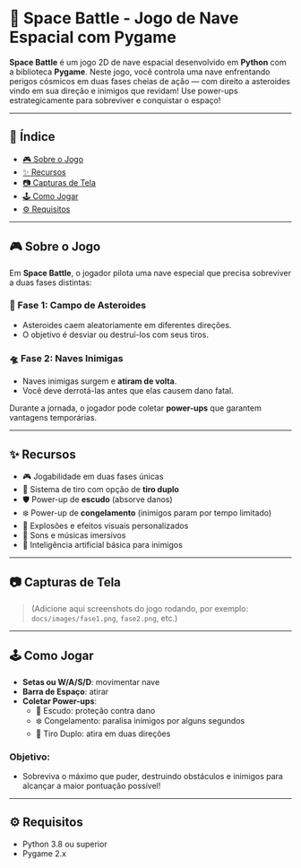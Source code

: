# 🚀 Space Battle - Jogo de Nave Espacial com Pygame

**Space Battle** é um jogo 2D de nave espacial desenvolvido em **Python** com a biblioteca **Pygame**. Neste jogo, você controla uma nave enfrentando perigos cósmicos em duas fases cheias de ação — com direito a asteroides vindo em sua direção e inimigos que revidam! Use power-ups estrategicamente para sobreviver e conquistar o espaço!

---

## 📌 Índice

- [🎮 Sobre o Jogo](#-sobre-o-jogo)
- [✨ Recursos](#-recursos)
- [📷 Capturas de Tela](#-capturas-de-tela)
- [🕹️ Como Jogar](#️-como-jogar)
- [⚙️ Requisitos](#️-requisitos)

---

## 🎮 Sobre o Jogo

Em **Space Battle**, o jogador pilota uma nave especial que precisa sobreviver a duas fases distintas:

### 🌌 Fase 1: Campo de Asteroides
- Asteroides caem aleatoriamente em diferentes direções.
- O objetivo é desviar ou destruí-los com seus tiros.

### 🛸 Fase 2: Naves Inimigas
- Naves inimigas surgem e **atiram de volta**.
- Você deve derrotá-las antes que elas causem dano fatal.

Durante a jornada, o jogador pode coletar **power-ups** que garantem vantagens temporárias.

---

## ✨ Recursos

- 🎮 Jogabilidade em duas fases únicas
- 🔫 Sistema de tiro com opção de **tiro duplo**
- 🛡️ Power-up de **escudo** (absorve danos)
- ❄️ Power-up de **congelamento** (inimigos param por tempo limitado)
- 🎇 Explosões e efeitos visuais personalizados
- 🎵 Sons e músicas imersivos
- 🧠 Inteligência artificial básica para inimigos
  

---

## 📷 Capturas de Tela

> (Adicione aqui screenshots do jogo rodando, por exemplo: `docs/images/fase1.png`, `fase2.png`, etc.)

---

## 🕹️ Como Jogar

- **Setas ou W/A/S/D**: movimentar nave
- **Barra de Espaço**: atirar
- **Coletar Power-ups**:
  - 🔵 Escudo: proteção contra dano
  - ❄️ Congelamento: paralisa inimigos por alguns segundos
  - 🔫 Tiro Duplo: atira em duas direções

### Objetivo:
- Sobreviva o máximo que puder, destruindo obstáculos e inimigos para alcançar a maior pontuação possível!

---

## ⚙️ Requisitos

- Python 3.8 ou superior
- Pygame 2.x

